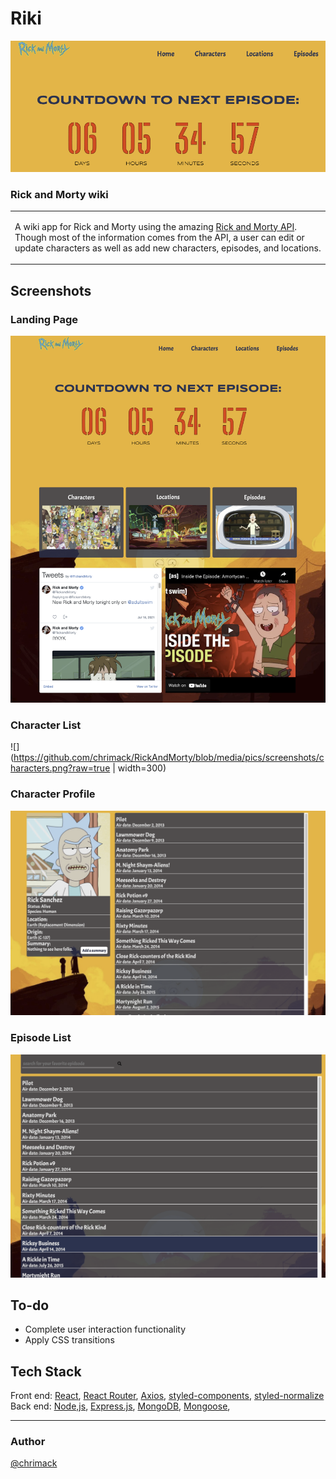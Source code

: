 # Riki
![Riki](https://github.com/chrimack/RickAndMorty/blob/media/pics/screenshots/countdown.png?raw=true)
### Rick and Morty wiki
<table>
<tr>
<td>
  
  A wiki app for Rick and Morty using the amazing [Rick and Morty API](https://rickandmortyapi.com/). Though most of the information comes from the API, a user can edit or update characters as well as add new characters, episodes, and locations.
</td>
</tr>
</table>


## Screenshots
### Landing Page
![](https://github.com/chrimack/RickAndMorty/blob/media/pics/screenshots/home.png?raw=true&s=300)
### Character List
![](https://github.com/chrimack/RickAndMorty/blob/media/pics/screenshots/characters.png?raw=true | width=300)

### Character Profile
![](https://github.com/chrimack/RickAndMorty/blob/media/pics/screenshots/profile.png?raw=true)

### Episode List
![](https://github.com/chrimack/RickAndMorty/blob/media/pics/screenshots/episodes.png?raw=true)



## To-do
- Complete user interaction functionality
- Apply CSS transitions

## Tech Stack

Front end: [React](https://reactjs.org/), [React Router](https://reactrouter.com/), [Axios](https://axios-http.com/), [styled-components](https://styled-components.com/), [styled-normalize](https://www.npmjs.com/package/styled-normalize)
<br>
Back end: [Node,js](https://nodejs.org/en/), [Express.js](https://expressjs.com/), [MongoDB](https://www.mongodb.com/), [Mongoose](https://mongoosejs.com/), 

<hr>

### Author
[@chrimack](github.com/chrimack)
